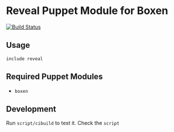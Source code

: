 # Reveal Puppet Module for Boxen

[![Build Status](https://travis-ci.org/marciok/puppet-reveal.svg?branch=master)](https://travis-ci.org/marciok/puppet-reveal)

## Usage

```puppet
include reveal
```

## Required Puppet Modules

* `boxen`

## Development
Run `script/cibuild` to test it. Check the `script`
